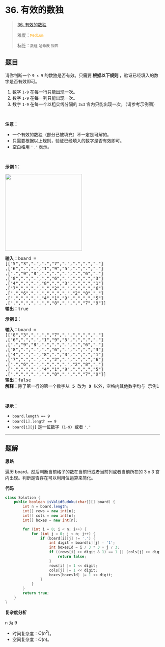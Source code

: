 # 36. 有效的数独

> [36. 有效的数独](https://leetcode.cn/problems/valid-sudoku/)
>
> 难度：<font color=orange>`Medium`</font>
>
> 标签：`数组` `哈希表` `矩阵`

## 题目

<p>请你判断一个&nbsp;<code>9 x 9</code> 的数独是否有效。只需要<strong> 根据以下规则</strong> ，验证已经填入的数字是否有效即可。</p>

<ol>
	<li>数字&nbsp;<code>1-9</code>&nbsp;在每一行只能出现一次。</li>
	<li>数字&nbsp;<code>1-9</code>&nbsp;在每一列只能出现一次。</li>
	<li>数字&nbsp;<code>1-9</code>&nbsp;在每一个以粗实线分隔的&nbsp;<code>3x3</code>&nbsp;宫内只能出现一次。（请参考示例图）</li>
</ol>

<p>&nbsp;</p>

<p><strong>注意：</strong></p>

<ul>
	<li>一个有效的数独（部分已被填充）不一定是可解的。</li>
	<li>只需要根据以上规则，验证已经填入的数字是否有效即可。</li>
	<li>空白格用&nbsp;<code>'.'</code>&nbsp;表示。</li>
</ul>

<p>&nbsp;</p>

<p><strong>示例 1：</strong></p>
<img src="https://assets.leetcode-cn.com/aliyun-lc-upload/uploads/2021/04/12/250px-sudoku-by-l2g-20050714svg.png" style="height:250px; width:250px" />
<pre>
<strong>输入：</strong>board = 
[["5","3",".",".","7",".",".",".","."]
,["6",".",".","1","9","5",".",".","."]
,[".","9","8",".",".",".",".","6","."]
,["8",".",".",".","6",".",".",".","3"]
,["4",".",".","8",".","3",".",".","1"]
,["7",".",".",".","2",".",".",".","6"]
,[".","6",".",".",".",".","2","8","."]
,[".",".",".","4","1","9",".",".","5"]
,[".",".",".",".","8",".",".","7","9"]]
<strong>输出：</strong>true
</pre>

<p><strong>示例 2：</strong></p>

<pre>
<strong>输入：</strong>board = 
[["8","3",".",".","7",".",".",".","."]
,["6",".",".","1","9","5",".",".","."]
,[".","9","8",".",".",".",".","6","."]
,["8",".",".",".","6",".",".",".","3"]
,["4",".",".","8",".","3",".",".","1"]
,["7",".",".",".","2",".",".",".","6"]
,[".","6",".",".",".",".","2","8","."]
,[".",".",".","4","1","9",".",".","5"]
,[".",".",".",".","8",".",".","7","9"]]
<strong>输出：</strong>false
<strong>解释：</strong>除了第一行的第一个数字从<strong> 5</strong> 改为 <strong>8 </strong>以外，空格内其他数字均与 示例1 相同。 但由于位于左上角的 3x3 宫内有两个 8 存在, 因此这个数独是无效的。</pre>

<p>&nbsp;</p>

<p><strong>提示：</strong></p>

<ul>
	<li><code>board.length == 9</code></li>
	<li><code>board[i].length == 9</code></li>
	<li><code>board[i][j]</code> 是一位数字（<code>1-9</code>）或者 <code>'.'</code></li>
</ul>


--------------------

## 题解

**思路**

遍历 board，然后判断当前格子的数在当前行或者当前列或者当前所在的 3 x 3 宫内出现。判断是否存在可以利用位运算来简化。

**代码**

```java
class Solution {
    public boolean isValidSudoku(char[][] board) {
        int n = board.length;
        int[] rows = new int[n];
        int[] cols = new int[n];
        int[] boxes = new int[n];

        for (int i = 0; i < n; i++) {
            for (int j = 0; j < n; j++) {
                if (board[i][j] != '.') {
                    int digit = board[i][j] - '1';
                    int boxesId = i / 3 * 3 + j / 3;
                    if ((rows[i] >> digit & 1) == 1 || (cols[j] >> digit & 1) == 1 || (boxes[boxesId] >> digit & 1) == 1) {
                        return false;
                    }
                    rows[i] |= 1 << digit;
                    cols[j] |= 1 << digit;
                    boxes[boxesId] |= 1 << digit;
                }
            }
        }
        return true;
    }
}
```

**复杂度分析**

n 为 9

- 时间复杂度：$O(n^2)$。
- 空间复杂度：$O(n)$。
